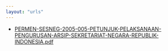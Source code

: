 ```yaml
---
layout: "urls"
---
```

* [PERMEN-SESNEG-2005-005-PETUNJUK-PELAKSANAAN-PENGURUSAN-ARSIP-SEKRETARIAT-NEGARA-REPUBLIK-INDONESIA.pdf](PERMEN-SESNEG-2005-005-PETUNJUK-PELAKSANAAN-PENGURUSAN-ARSIP-SEKRETARIAT-NEGARA-REPUBLIK-INDONESIA.pdf)

